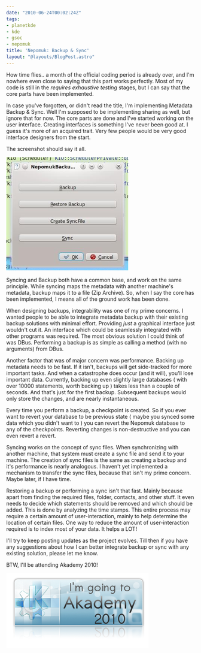 ```yaml
---
date: "2010-06-24T00:02:24Z"
tags:
- planetkde
- kde
- gsoc
- nepomuk
title: 'Nepomuk: Backup & Sync'
layout: "@layouts/BlogPost.astro"
---
```


﻿How time flies.. a month of the official coding period is already over, and I'm nowhere even close to saying that this part works perfectly. Most of my code is still in the *requires exhaustive testing* stages, but I can say that the core parts have been implemented.

In case you've forgotten, or didn't read the title, I'm implementing Metadata Backup &amp; Sync. Well I'm supposed to be implementing sharing as well, but ignore that for now. The core parts are done and I've started working on the user interface. Creating interfaces is something I've never been good at. I guess it's more of an acquired trait. Very few people would be very good interface designers from the start.

The screenshot should say it all.

<img class="aligncenter" title="BackupSync screenshot" src="/blog/images/2010/06/24/backupsync.jpg" alt="Rudimentary Interface" width="326" height="302" />

Syncing and Backup both have a common base, and work on the same principle. While syncing maps the metadata with another machine's metadata, backup maps it to a file (Zip Archive). So, when I say the core has been implemented, I means all of the ground work has been done.

When designing backups, integrability was one of my prime concerns. I wanted people to be able to integrate metadata backup with their existing backup solutions with minimal effort. Providing *just* a graphical interface just wouldn't cut it. An interface which could be seamlessly integrated with other programs was required. The most obvious solution I could think of was DBus. Performing a backup is as simple as calling a method (with no arguments) from DBus.

Another factor that was of major concern was performance. Backing up metadata needs to be fast. If it isn't, backups will get side-tracked for more important tasks. And when a catastrophe does occur (and it will), you'll lose important data. Currently, backing up even slightly large databases ( with over 10000 statements, worth backing up ) takes less than a couple of seconds. And that's just for the first backup. Subsequent backups would only store the changes, and are nearly instantaneous.

Every time you perform a backup, a checkpoint is created. So if you ever want to revert your database to be previous state ( maybe you synced some data which you didn't want to ) you can revert the Nepomuk database to any of the checkpoints. Reverting changes is non-destructive and you can even revert a revert.

Syncing works on the concept of sync files. When synchronizing with another machine, that system must create a sync file and send it to your machine. The creation of sync files is the same as creating a backup and it's performance is nearly analogous. I haven't yet implemented a mechanism to transfer the sync files, because that isn't my prime concern. Maybe later, if I have time.

Restoring a backup or performing a sync isn't that fast. Mainly because apart from finding the required files, folder, contacts, and other stuff. It even needs to decide which statements should be removed and which should be added. This is done by analyzing the time stamps. This entire process may require a certain amount of user-interaction, mainly to help determine the location of certain files. One way to reduce the amount of user-interaction required is to index most of your data. It helps a LOT!

I'll try to keep posting updates as the project evolves. Till then if you have any suggestions about how I can better integrate backup or sync with any existing solution, please let me know.

BTW, I'll be attending Akademy 2010!

<img class="aligncenter" title="Attending Akademy" src="/blog/images/2010/06/24/igta2010.png" alt="Yes! I'll be there :)" width="380" height="200" />
